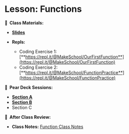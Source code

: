 <!-- .slide: data-background="./Images/header.svg" data-background-repeat="none" data-background-size="40% 40%" data-background-position="center 10%" class="header" -->

# Lesson: Functions

<!-- Put a link to the slides so that students can find them -->

**📝 &nbsp;Class Materials:** 
  <!-- Put a link to the slides -->
* [**Slides**](https://docs.google.com/presentation/d/1BCMG-dDALehtEK4H_6oiVh0hHBuLNbqY7H5_bGWWPqo/edit#slide=id.g8d37d1feec_0_0)

* **Repls:**
  * Coding Exercise 1: [**https://repl.it/@MakeSchool/OurFirstFunction**](https://repl.it/@MakeSchool/OurFirstFunction)
  * Coding Exercise 2: [**https://repl.it/@MakeSchool/FunctionPractice**](https://repl.it/@MakeSchool/FunctionPractice)

  
**🍐 &nbsp;Pear Deck Sessions:**
 * [**Section A**](https://app.peardeck.com/student/tegyhmmbr)
 * [**Section B**](https://app.peardeck.com/student/toizbwyxn)
 * Section C
 
**📖 &nbsp;After Class Review:**
 * **Class Notes:** [Function Class Notes](https://docs.google.com/document/d/1cil0F5FtuPBJbXqvNqUhr34pbd5ovgmVsoOQAh8GUFs/)


<!-- > -->
